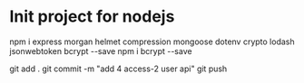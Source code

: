 # Init project for nodejs

npm i express morgan helmet compression mongoose dotenv crypto lodash jsonwebtoken bcrypt --save
npm i bcrypt --save

git add .
git commit -m "add 4 access-2 user api"
git push



